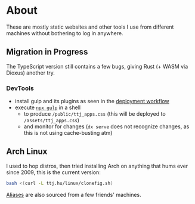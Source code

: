 # About

These are mostly static websites and other tools I use from different machines without bothering to log in anywhere.

## Migration in Progress

The TypeScript version still contains a few bugs, giving Rust (+ WASM via Dioxus) another try.

### DevTools

- install gulp and its plugins as seen in the [deployment workflow](./.github/workflows/deploy.yml#L53)
- execute [`npx gulp`](./gulpfile.js) in a shell
  - to produce `/public/ttj_apps.css` (this will be deployed to `/assets/ttj_apps.css`)
  - and monitor for changes (`dx serve` does not recognize changes, as this is not using cache-busting atm)

<!--
## Custom solutions

### IndexedDB

All, but 2 reducers have been migrated to Dexie.js from localStorage. Sidepanel and battery-monitor both store simple enough data to be quickly (de-)serialized.

### Cache

[SW](./public/service-worker.js) intercepts requests:

- the app's core resources are cached during the install event (1st page visit)
- the Arx minigame's assets are cached once, and served always from cache later
  - upon 2nd visit to the website, as importing App is faster than registering the service-worker
- webpack generated .js and .css files are also refreshed along with the cached index.html when necessary
- the client gets responses from local cache if exists, and should be able to access new resources upon next request
 -->

## Arch Linux

I used to hop distros, then tried installing Arch on anything that hums ever since 2009, this is the current version:

```sh
bash <(curl -L ttj.hu/linux/clonefig.sh)
```

[Aliases](/public/linux/bash_aliases) are also sourced from a few friends' machines.
